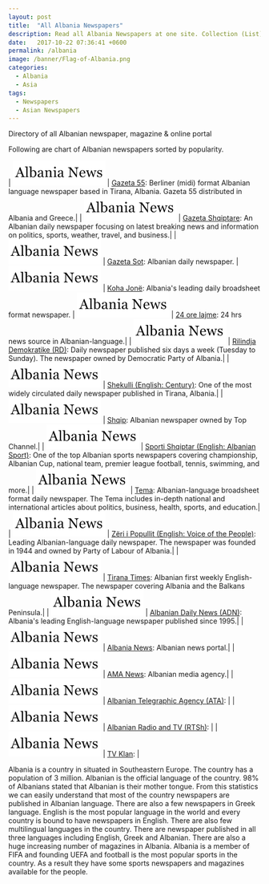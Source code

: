 ```yaml
---
layout: post
title:  "All Albania Newspapers"
description: Read all Albania Newspapers at one site. Collection (List) of all Albania pashto and english newspaper, magazine and online portal.
date:   2017-10-22 07:36:41 +0600
permalink: /albania
image: /banner/Flag-of-Albania.png
categories:
  - Albania
  - Asia
tags:
  - Newspapers
  - Asian Newspapers
---
```

Directory of all Albanian newspaper, magazine & online portal
<script async src="//pagead2.googlesyndication.com/pagead/js/adsbygoogle.js"></script>
<!-- Newspaper -->
<ins class="adsbygoogle"
     style="display:block"
     data-ad-client="ca-pub-8223263853196045"
     data-ad-slot="8487475055"
     data-ad-format="auto"></ins>
<script>
(adsbygoogle = window.adsbygoogle || []).push({});
</script>

Following are chart of Albanian newspapers sorted by popularity.

| <a href="" rel="nofollow" target="_blank"><img src="/img/albania.png"></a> | <a rel="nofollow" target="_blank" href="http://www.gazeta55.al/">Gazeta 55</a>: Berliner (midi) format Albanian language newspaper based in Tirana, Albania. Gazeta 55 distributed in Albania and Greece.|
| <a href="" rel="nofollow" target="_blank"><img src="/img/albania.png"></a> | <a rel="nofollow" target="_blank" href="http://www.balkanweb.com/gazetav5/">Gazeta Shqiptare</a>: An Albanian daily newspaper focusing on latest breaking news and information on politics, sports, weather, travel, and business.|
| <a href="" rel="nofollow" target="_blank"><img src="/img/albania.png"></a> | <a rel="nofollow" target="_blank" href="http://www.sot.com.al/">Gazeta Sot</a>: Albanian daily newspaper.
| <a href="" rel="nofollow" target="_blank"><img src="/img/albania.png"></a> | <a rel="nofollow" target="_blank" href="http://www.kohajone.com">Koha Jonë</a>: Albania's leading daily broadsheet format newspaper.
| <a href="" rel="nofollow" target="_blank"><img src="/img/albania.png"></a> | <a rel="nofollow" target="_blank" href="http://www.24-ore.com">24 ore lajme</a>: 24 hrs news source in Albanian-language.|
| <a href="" rel="nofollow" target="_blank"><img src="/img/albania.png"></a> | <a rel="nofollow" target="_blank" href="http://www.rilindjademokratike.com">Rilindja Demokratike (RD)</a>: Daily newspaper published six days a week (Tuesday to Sunday). The newspaper owned by Democratic Party of Albania.|
| <a href="" rel="nofollow" target="_blank"><img src="/img/albania.png"></a> | <a rel="nofollow" target="_blank" href="http://www.shekulli.com.al">Shekulli (English: Century)</a>: One of the most widely circulated daily newspaper published in Tirana, Albania.|
| <a href="" rel="nofollow" target="_blank"><img src="/img/albania.png"></a> | <a rel="nofollow" target="_blank" href="http://www.gazeta-shqip.com">Shqip</a>: Albanian newspaper owned by Top Channel.|
| <a href="" rel="nofollow" target="_blank"><img src="/img/albania.png"></a> | <a rel="nofollow" target="_blank" href="http://www.sportishqiptar.com.al">Sporti Shqiptar (English: Albanian Sport)</a>: One of the top Albanian sports newspapers covering championship, Albanian Cup, national team, premier league football, tennis, swimming, and more.|
| <a href="" rel="nofollow" target="_blank"><img src="/img/albania.png"></a> | <a rel="nofollow" target="_blank" href="http://www.gazetatema.net">Tema</a>: Albanian-language broadsheet format daily newspaper. The Tema includes in-depth national and international articles about politics, business, health, sports, and education.|
| <a href="" rel="nofollow" target="_blank"><img src="/img/albania.png"></a> | <a rel="nofollow" target="_blank" href="http://www.zeri-popullit.com">Zëri i Popullit (English: Voice of the People)</a>: Leading Albanian-language daily newspaper. The newspaper was founded in 1944 and owned by Party of Labour of Albania.|
| <a href="" rel="nofollow" target="_blank"><img src="/img/albania.png"></a> | <a rel="nofollow" target="_blank" href="http://www.tiranatimes.com">Tirana Times</a>: Albanian first weekly English-language newspaper. The newspaper covering Albania and the Balkans Peninsula.|
| <a href="" rel="nofollow" target="_blank"><img src="/img/albania.png"></a> | <a rel="nofollow" target="_blank" href="http://www.albaniannews.com">Albanian Daily News (ADN)</a>: Albania's leading English-language newspaper published since 1995.|
| <a href="" rel="nofollow" target="_blank"><img src="/img/albania.png"></a> | <a rel="nofollow" target="_blank" href="http://www.albanianews.com">Albania News</a>: Albanian news portal.|
| <a href="" rel="nofollow" target="_blank"><img src="/img/albania.png"></a> | <a rel="nofollow" target="_blank" href="http://www.ama-news.al">AMA News</a>: Albanian media agency.|
| <a href="" rel="nofollow" target="_blank"><img src="/img/albania.png"></a> | <a rel="nofollow" target="_blank" href="http://www.ata.gov.al">Albanian Telegraphic Agency (ATA)</a>: |
| <a href="" rel="nofollow" target="_blank"><img src="/img/albania.png"></a> | <a rel="nofollow" target="_blank" href="http://www.rtsh.al">Albanian Radio and TV (RTSh)</a>: |
| <a href="" rel="nofollow" target="_blank"><img src="/img/albania.png"></a> | <a rel="nofollow" target="_blank" href="http://www.tvklan.al">TV Klan</a>: |
 

Albania is a country in situated in Southeastern Europe. The country has a population of 3 million. Albanian is the official language of the country. 98% of Albanians stated that Albanian is their mother tongue. From this statistics we can easily understand that most of the country newspapers are published in Albanian language. There are also a few newspapers in Greek language. English is the most popular language in the world and every country is bound to have newspapers in English. There are also few multilingual languages in the country. There are newspaper published in all three languages including English, Greek and Albanian. There are also a huge increasing number of magazines in Albania. Albania is a member of FIFA and founding UEFA and football is the most popular sports in the country. As a result they have some sports newspapers and magazines available for the people.
